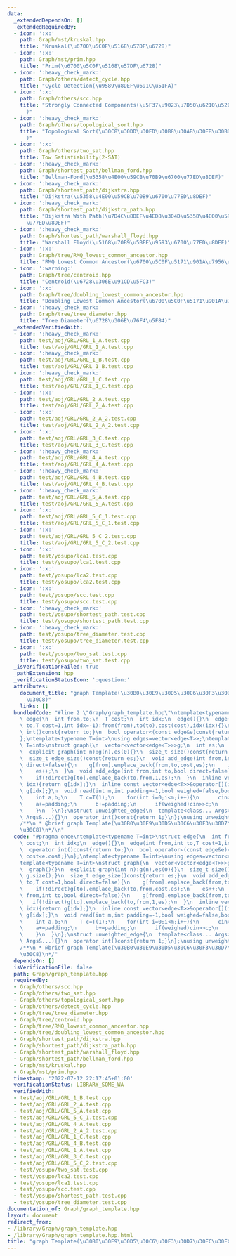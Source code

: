 ```yaml
---
data:
  _extendedDependsOn: []
  _extendedRequiredBy:
  - icon: ':x:'
    path: Graph/mst/kruskal.hpp
    title: "Kruskal(\u6700\u5C0F\u5168\u57DF\u6728)"
  - icon: ':x:'
    path: Graph/mst/prim.hpp
    title: "Prim(\u6700\u5C0F\u5168\u57DF\u6728)"
  - icon: ':heavy_check_mark:'
    path: Graph/others/detect_cycle.hpp
    title: "Cycle Detection(\u9589\u8DEF\u691C\u51FA)"
  - icon: ':x:'
    path: Graph/others/scc.hpp
    title: "Strongly Connected Components(\u5F37\u9023\u7D50\u6210\u5206\u5206\u89E3\
      )"
  - icon: ':heavy_check_mark:'
    path: Graph/others/topological_sort.hpp
    title: "Topological Sort(\u30C8\u30DD\u30ED\u30B8\u30AB\u30EB\u30BD\u30FC\u30C8\
      )"
  - icon: ':x:'
    path: Graph/others/two_sat.hpp
    title: Tow Satisfiability(2-SAT)
  - icon: ':heavy_check_mark:'
    path: Graph/shortest_path/bellman_ford.hpp
    title: "Bellman-Ford(\u5358\u4E00\u59CB\u70B9\u6700\u77ED\u8DEF)"
  - icon: ':heavy_check_mark:'
    path: Graph/shortest_path/dijkstra.hpp
    title: "Dijkstra(\u5358\u4E00\u59CB\u70B9\u6700\u77ED\u8DEF)"
  - icon: ':heavy_check_mark:'
    path: Graph/shortest_path/dijkstra_path.hpp
    title: "Dijkstra With Path(\u7D4C\u8DEF\u4ED8\u304D\u5358\u4E00\u59CB\u70B9\u6700\
      \u77ED\u8DEF)"
  - icon: ':heavy_check_mark:'
    path: Graph/shortest_path/warshall_floyd.hpp
    title: "Warshall Floyd(\u5168\u70B9\u5BFE\u9593\u6700\u77ED\u8DEF)"
  - icon: ':x:'
    path: Graph/tree/RMQ_lowest_common_ancestor.hpp
    title: "RMQ Lowest Common Ancestor(\u6700\u5C0F\u5171\u901A\u7956\u5148)"
  - icon: ':warning:'
    path: Graph/tree/centroid.hpp
    title: "Centroid(\u6728\u306E\u91CD\u5FC3)"
  - icon: ':x:'
    path: Graph/tree/doubling_lowest_common_ancestor.hpp
    title: "Doubling Lowest Common Ancestor(\u6700\u5C0F\u5171\u901A\u7956\u5148)"
  - icon: ':heavy_check_mark:'
    path: Graph/tree/tree_diameter.hpp
    title: "Tree Diameter(\u6728\u306E\u76F4\u5F84)"
  _extendedVerifiedWith:
  - icon: ':heavy_check_mark:'
    path: test/aoj/GRL/GRL_1_A.test.cpp
    title: test/aoj/GRL/GRL_1_A.test.cpp
  - icon: ':heavy_check_mark:'
    path: test/aoj/GRL/GRL_1_B.test.cpp
    title: test/aoj/GRL/GRL_1_B.test.cpp
  - icon: ':heavy_check_mark:'
    path: test/aoj/GRL/GRL_1_C.test.cpp
    title: test/aoj/GRL/GRL_1_C.test.cpp
  - icon: ':x:'
    path: test/aoj/GRL/GRL_2_A.test.cpp
    title: test/aoj/GRL/GRL_2_A.test.cpp
  - icon: ':x:'
    path: test/aoj/GRL/GRL_2_A_2.test.cpp
    title: test/aoj/GRL/GRL_2_A_2.test.cpp
  - icon: ':x:'
    path: test/aoj/GRL/GRL_3_C.test.cpp
    title: test/aoj/GRL/GRL_3_C.test.cpp
  - icon: ':heavy_check_mark:'
    path: test/aoj/GRL/GRL_4_A.test.cpp
    title: test/aoj/GRL/GRL_4_A.test.cpp
  - icon: ':heavy_check_mark:'
    path: test/aoj/GRL/GRL_4_B.test.cpp
    title: test/aoj/GRL/GRL_4_B.test.cpp
  - icon: ':heavy_check_mark:'
    path: test/aoj/GRL/GRL_5_A.test.cpp
    title: test/aoj/GRL/GRL_5_A.test.cpp
  - icon: ':x:'
    path: test/aoj/GRL/GRL_5_C_1.test.cpp
    title: test/aoj/GRL/GRL_5_C_1.test.cpp
  - icon: ':x:'
    path: test/aoj/GRL/GRL_5_C_2.test.cpp
    title: test/aoj/GRL/GRL_5_C_2.test.cpp
  - icon: ':x:'
    path: test/yosupo/lca1.test.cpp
    title: test/yosupo/lca1.test.cpp
  - icon: ':x:'
    path: test/yosupo/lca2.test.cpp
    title: test/yosupo/lca2.test.cpp
  - icon: ':x:'
    path: test/yosupo/scc.test.cpp
    title: test/yosupo/scc.test.cpp
  - icon: ':heavy_check_mark:'
    path: test/yosupo/shortest_path.test.cpp
    title: test/yosupo/shortest_path.test.cpp
  - icon: ':heavy_check_mark:'
    path: test/yosupo/tree_diameter.test.cpp
    title: test/yosupo/tree_diameter.test.cpp
  - icon: ':x:'
    path: test/yosupo/two_sat.test.cpp
    title: test/yosupo/two_sat.test.cpp
  _isVerificationFailed: true
  _pathExtension: hpp
  _verificationStatusIcon: ':question:'
  attributes:
    document_title: "graph Template(\u30B0\u30E9\u30D5\u30C6\u30F3\u30D7\u30EC\u30FC\
      \u30C8)"
    links: []
  bundledCode: "#line 2 \"Graph/graph_template.hpp\"\ntemplate<typename T=int>\nstruct\
    \ edge{\n  int from,to;\n  T cost;\n  int idx;\n  edge(){}\n  edge(int from,int\
    \ to,T cost=1,int idx=-1):from(from),to(to),cost(cost),idx(idx){}\n  operator\
    \ int()const{return to;}\n  bool operator<(const edge&e)const{return cost<e.cost;}\n\
    };\ntemplate<typename T=int>\nusing edges=vector<edge<T>>;\ntemplate<typename\
    \ T=int>\nstruct graph{\n  vector<vector<edge<T>>>g;\n  int es;\n  graph(){}\n\
    \  explicit graph(int n):g(n),es(0){}\n  size_t size()const{return g.size();}\n\
    \  size_t edge_size()const{return es;}\n  void add_edge(int from,int to,T cost=1,bool\
    \ direct=false){\n    g[from].emplace_back(from,to,cost,es);\n    if(!direct)g[to].emplace_back(to,from,cost,es);\n\
    \    es++;\n  }\n  void add_edge(int from,int to,bool direct=false){\n    g[from].emplace_back(from,to,1,es);\n\
    \    if(!direct)g[to].emplace_back(to,from,1,es);\n  }\n  inline vector<edge<T>>&operator[](int\
    \ idx){return g[idx];}\n  inline const vector<edge<T>>&operator[](int idx)const{return\
    \ g[idx];}\n  void read(int m,int padding=-1,bool weighed=false,bool direct=false){\n\
    \    int a,b;\n    T c=T(1);\n    for(int i=0;i<m;i++){\n      cin>>a>>b;\n  \
    \    a+=padding;\n      b+=padding;\n      if(weighed)cin>>c;\n      add_edge(a,b,c,direct);\n\
    \    }\n  }\n};\nstruct unweighted_edge{\n  template<class... Args>unweighted_edge(const\
    \ Args&...){}\n  operator int()const{return 1;}\n};\nusing unweighted_graph=graph<unweighted_edge>;\n\
    /**\n * @brief graph Template(\u30B0\u30E9\u30D5\u30C6\u30F3\u30D7\u30EC\u30FC\
    \u30C8)\n*/\n"
  code: "#pragma once\ntemplate<typename T=int>\nstruct edge{\n  int from,to;\n  T\
    \ cost;\n  int idx;\n  edge(){}\n  edge(int from,int to,T cost=1,int idx=-1):from(from),to(to),cost(cost),idx(idx){}\n\
    \  operator int()const{return to;}\n  bool operator<(const edge&e)const{return\
    \ cost<e.cost;}\n};\ntemplate<typename T=int>\nusing edges=vector<edge<T>>;\n\
    template<typename T=int>\nstruct graph{\n  vector<vector<edge<T>>>g;\n  int es;\n\
    \  graph(){}\n  explicit graph(int n):g(n),es(0){}\n  size_t size()const{return\
    \ g.size();}\n  size_t edge_size()const{return es;}\n  void add_edge(int from,int\
    \ to,T cost=1,bool direct=false){\n    g[from].emplace_back(from,to,cost,es);\n\
    \    if(!direct)g[to].emplace_back(to,from,cost,es);\n    es++;\n  }\n  void add_edge(int\
    \ from,int to,bool direct=false){\n    g[from].emplace_back(from,to,1,es);\n \
    \   if(!direct)g[to].emplace_back(to,from,1,es);\n  }\n  inline vector<edge<T>>&operator[](int\
    \ idx){return g[idx];}\n  inline const vector<edge<T>>&operator[](int idx)const{return\
    \ g[idx];}\n  void read(int m,int padding=-1,bool weighed=false,bool direct=false){\n\
    \    int a,b;\n    T c=T(1);\n    for(int i=0;i<m;i++){\n      cin>>a>>b;\n  \
    \    a+=padding;\n      b+=padding;\n      if(weighed)cin>>c;\n      add_edge(a,b,c,direct);\n\
    \    }\n  }\n};\nstruct unweighted_edge{\n  template<class... Args>unweighted_edge(const\
    \ Args&...){}\n  operator int()const{return 1;}\n};\nusing unweighted_graph=graph<unweighted_edge>;\n\
    /**\n * @brief graph Template(\u30B0\u30E9\u30D5\u30C6\u30F3\u30D7\u30EC\u30FC\
    \u30C8)\n*/"
  dependsOn: []
  isVerificationFile: false
  path: Graph/graph_template.hpp
  requiredBy:
  - Graph/others/scc.hpp
  - Graph/others/two_sat.hpp
  - Graph/others/topological_sort.hpp
  - Graph/others/detect_cycle.hpp
  - Graph/tree/tree_diameter.hpp
  - Graph/tree/centroid.hpp
  - Graph/tree/RMQ_lowest_common_ancestor.hpp
  - Graph/tree/doubling_lowest_common_ancestor.hpp
  - Graph/shortest_path/dijkstra.hpp
  - Graph/shortest_path/dijkstra_path.hpp
  - Graph/shortest_path/warshall_floyd.hpp
  - Graph/shortest_path/bellman_ford.hpp
  - Graph/mst/kruskal.hpp
  - Graph/mst/prim.hpp
  timestamp: '2022-07-12 22:17:45+01:00'
  verificationStatus: LIBRARY_SOME_WA
  verifiedWith:
  - test/aoj/GRL/GRL_1_B.test.cpp
  - test/aoj/GRL/GRL_2_A.test.cpp
  - test/aoj/GRL/GRL_5_A.test.cpp
  - test/aoj/GRL/GRL_5_C_1.test.cpp
  - test/aoj/GRL/GRL_4_A.test.cpp
  - test/aoj/GRL/GRL_2_A_2.test.cpp
  - test/aoj/GRL/GRL_1_C.test.cpp
  - test/aoj/GRL/GRL_4_B.test.cpp
  - test/aoj/GRL/GRL_1_A.test.cpp
  - test/aoj/GRL/GRL_3_C.test.cpp
  - test/aoj/GRL/GRL_5_C_2.test.cpp
  - test/yosupo/two_sat.test.cpp
  - test/yosupo/lca2.test.cpp
  - test/yosupo/lca1.test.cpp
  - test/yosupo/scc.test.cpp
  - test/yosupo/shortest_path.test.cpp
  - test/yosupo/tree_diameter.test.cpp
documentation_of: Graph/graph_template.hpp
layout: document
redirect_from:
- /library/Graph/graph_template.hpp
- /library/Graph/graph_template.hpp.html
title: "graph Template(\u30B0\u30E9\u30D5\u30C6\u30F3\u30D7\u30EC\u30FC\u30C8)"
---
```

